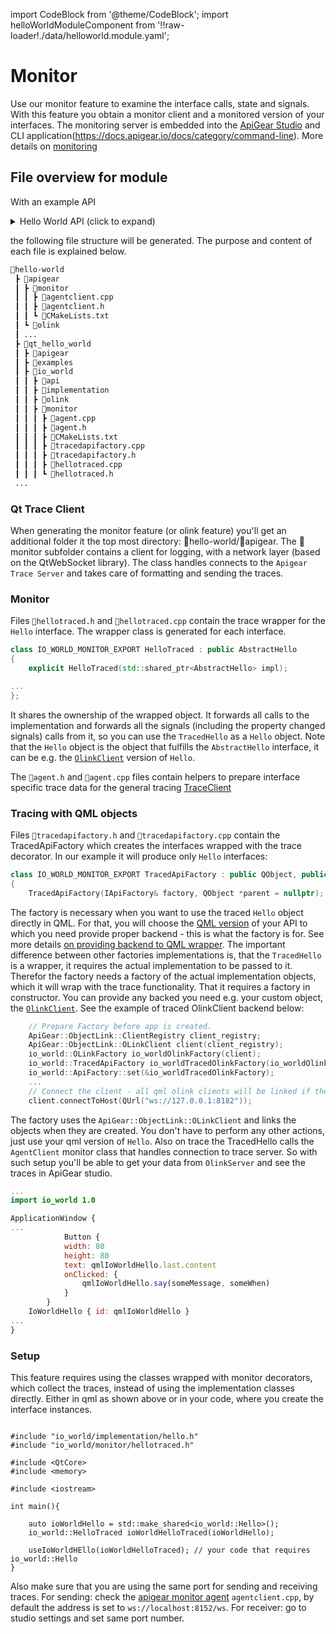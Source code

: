 ﻿---
sidebar_position: 4
---
import CodeBlock from '@theme/CodeBlock';
import helloWorldModuleComponent from '!!raw-loader!./data/helloworld.module.yaml';

# Monitor

Use our monitor feature to examine the interface calls, state and signals. With this feature you obtain a monitor client and a monitored version of your interfaces. The monitoring server is embedded into the [ApiGear Studio](https://docs.apigear.io/docs/category/desktop-studio) and CLI application(https://docs.apigear.io/docs/category/command-line).
More details on [monitoring](https://docs.apigear.io/docs/advanced/monitor/intro)

## File overview for module
 
 With an example  API

<details><summary>Hello World API (click to expand)</summary>
<CodeBlock language="yaml" showLineNumbers>{helloWorldModuleComponent}</CodeBlock>
</details>

the following file structure will be generated. The purpose and content of each file is explained below.

```bash {4,16}
📂hello-world
 ┣ 📂apigear
 ┃ ┣ 📂monitor
 ┃ ┃ ┣ 📜agentclient.cpp
 ┃ ┃ ┣ 📜agentclient.h
 ┃ ┃ ┗ 📜CMakeLists.txt
 ┃ ┗ 📂olink
 ┃ ...
 ┣ 📂qt_hello_world
 ┃ ┣ 📂apigear
 ┃ ┣ 📂examples
 ┃ ┣ 📂io_world
 ┃ ┃ ┣ 📂api
 ┃ ┃ ┣ 📂implementation
 ┃ ┃ ┣ 📂olink
 ┃ ┃ ┣ 📂monitor
 ┃ ┃ ┃ ┣ 📜agent.cpp
 ┃ ┃ ┃ ┣ 📜agent.h
 ┃ ┃ ┃ ┣ 📜CMakeLists.txt
 ┃ ┃ ┃ ┣ 📜tracedapifactory.cpp
 ┃ ┃ ┃ ┣ 📜tracedapifactory.h
 ┃ ┃ ┃ ┣ 📜hellotraced.cpp
 ┃ ┃ ┃ ┗ 📜hellotraced.h
 ...
```

### Qt Trace Client

When generating the monitor feature (or olink feature) you'll get an additional folder it the top most directory: 📂hello-world/📂apigear. The 📂monitor subfolder contains a client for logging, with a network layer (based on the QtWebSocket library).
The class handles connects to the `Apigear Trace Server` and takes care of formatting and sending the traces. 


### Monitor

Files `📜hellotraced.h` and `📜hellotraced.cpp` contain the trace wrapper for the `Hello` interface. The wrapper class is generated for each interface. 

```cpp
class IO_WORLD_MONITOR_EXPORT HelloTraced : public AbstractHello
{
    explicit HelloTraced(std::shared_ptr<AbstractHello> impl);

...
};
```
It shares the ownership of the wrapped object. It forwards all calls to the implementation and forwards all the signals (including the property changed signals) calls from it, so you can use the `TracedHello` as a `Hello` object. Note that the `Hello` object is the object that fulfills the `AbstractHello` interface, it can be e.g. the [`OlinkClient`](olink.md) version of `Hello`.

The `📜agent.h` and `📜agent.cpp` files contain helpers to prepare interface specific trace data for the general tracing [TraceClient](monitor#qt-trace-client)

### Tracing with QML objects

Files `📜tracedapifactory.h`  and `📜tracedapifactory.cpp` contain the TracedApiFactory which creates the interfaces wrapped with the trace decorator.
In our example it will produce only `Hello` interfaces:
```cpp
class IO_WORLD_MONITOR_EXPORT TracedApiFactory : public QObject, public IApiFactory
{
    TracedApiFactory(IApiFactory& factory, QObject *parent = nullptr);
 ```
The factory is necessary when you want to use the traced `Hello` object directly in QML. For that, you will choose the [QML version](api#qml-wrappers) of your API to which you need provide proper backend - this is what the factory is for. See more details [on providing backend to QML wrapper](api#providing-backend-to-qml-wrapper). The important difference between other factories implementations is, that the `TracedHello` is a wrapper, it requires the actual implementation to be passed to it. Therefor the factory needs a factory of the actual implementation objects, which it will wrap with the trace functionality. That it requires a factory in constructor. You can provide any backed you need e.g. your custom object, the [`OlinkClient`](olink.md).
See the example of traced OlinkClient backend below:

```cpp 
    // Prepare Factory before app is created.
    ApiGear::ObjectLink::ClientRegistry client_registry;
    ApiGear::ObjectLink::OLinkClient client(client_registry);
    io_world::OLinkFactory io_worldOlinkFactory(client);
    io_world::TracedApiFactory io_worldTracedOlinkFactory(io_worldOlinkFactory); 
    io_world::ApiFactory::set(&io_worldTracedOlinkFactory);
    ...
    // Connect the client - all qml olink clients will be linked if the server services are already up.
    client.connectToHost(QUrl("ws://127.0.0.1:8182"));
```
The factory uses the `ApiGear::ObjectLink::OLinkClient` and links the objects when they are created. You don't have to perform any other actions, just use your qml version of `Hello`. Also on trace the TracedHello calls the `AgentClient` monitor class that handles connection to trace server. So with such setup you'll be able to get your data from `OlinkServer` and see the traces in ApiGear studio.

```qml
...
import io_world 1.0

ApplicationWindow {
...
            Button {
            width: 80
            height: 80
            text: qmlIoWorldHello.last.content
            onClicked: {
                qmlIoWorldHello.say(someMessage, someWhen)
            }
        }
    IoWorldHello { id: qmlIoWorldHello }
...
}
```

### Setup

This feature requires using the classes wrapped with monitor decorators, which collect the traces, instead of using the implementation classes directly. Either in qml as shown above or in your code, where you create the interface instances.
```

#include "io_world/implementation/hello.h"
#include "io_world/monitor/hellotraced.h"

#include <QtCore>
#include <memory>

#include <iostream>

int main(){

    auto ioWorldHello = std::make_shared<io_world::Hello>();
    io_world::HelloTraced ioWorldHelloTraced(ioWorldHello);

    useIoWorldHEllo(ioWorldHelloTraced); // your code that requires io_world::Hello
}
```
Also make sure that you are using the same port for sending and receiving traces. 
For sending: check the [apigear monitor agent](monitor#qt-trace-client) `agentclient.cpp`, by default the address is set to `ws://localhost:8152/ws`.
For receiver: go to studio settings and set same port number.
